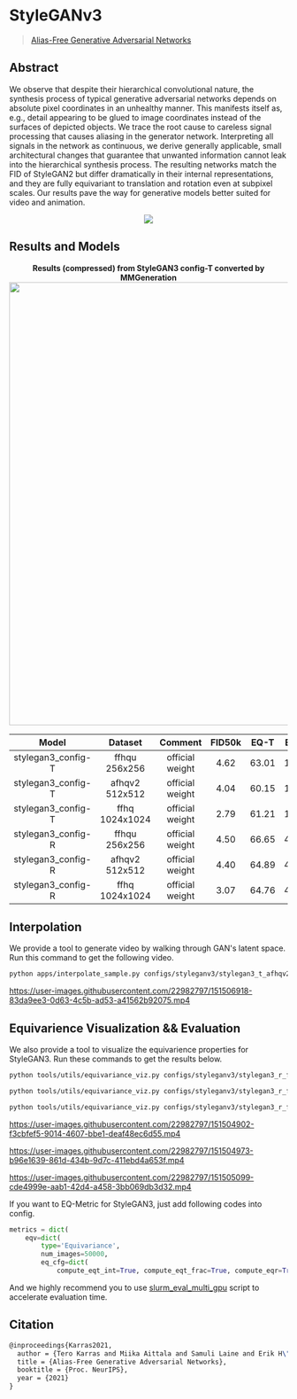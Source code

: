 # StyleGANv3

> [Alias-Free Generative Adversarial Networks](https://nvlabs-fi-cdn.nvidia.com/stylegan3/stylegan3-paper.pdf)

<!-- [ALGORITHM] -->

## Abstract
We observe that despite their hierarchical convolutional nature, the synthesis
process of typical generative adversarial networks depends on absolute pixel coordinates in an unhealthy manner. This manifests itself as, e.g., detail appearing to
be glued to image coordinates instead of the surfaces of depicted objects. We trace
the root cause to careless signal processing that causes aliasing in the generator
network. Interpreting all signals in the network as continuous, we derive generally
applicable, small architectural changes that guarantee that unwanted information
cannot leak into the hierarchical synthesis process. The resulting networks match
the FID of StyleGAN2 but differ dramatically in their internal representations, and
they are fully equivariant to translation and rotation even at subpixel scales. Our
results pave the way for generative models better suited for video and animation.


<!-- [IMAGE] -->
<div align=center>
<img src="https://user-images.githubusercontent.com/22982797/150353023-8f7eeaea-8783-4ed4-98d5-67a226e00cff.png"/>
</div>



## Results and Models

<div align="center">
  <b> Results (compressed) from StyleGAN3 config-T converted by MMGeneration</b>
  <br/>
  <img src="https://user-images.githubusercontent.com/22982797/150450502-c182834f-796f-4397-bd38-df1efe4a8a47.png" width="800"/>
</div>

|                Model                |  Dataset  | Comment     | FID50k |    EQ-T     | EQ-R     |                                                            Config                                                             |                                                                 Download                                                                 |
| :---------------------------------: | :-------------: |:-------------: | :----: | :-----------: | :-----------: |:---------------------------------------------------------------------------------------------------------------------------: | :--------------------------------------------------------------------------------------------------------------------------------------: |
|    stylegan3_config-T    | ffhqu 256x256|official weight | 4.62 | 63.01 | 13.12   |  [config](https://github.com/open-mmlab/mmgeneration/tree/master/configs/_base_/models/stylegan/stylegan3_t_ffhqu_256_b4x8_cvt_official_rgb.py)       |  [model](https://download.openmmlab.com/mmgen/stylegan3/stylegan3_t_ffhqu_256_b4x8_cvt_official_rgb_20220329_235046-153df4c8.pth)  |
|    stylegan3_config-T    |afhqv2 512x512 |official weight | 4.04 | 60.15 | 13.51   |  [config](https://github.com/open-mmlab/mmgeneration/tree/master/configs/_base_/models/stylegan/stylegan3_t_afhqv2_512_b4x8_cvt_official_rgb.py)       |  [model](https://download.openmmlab.com/mmgen/stylegan3/stylegan3_t_afhqv2_512_b4x8_cvt_official_rgb_20220329_235017-ee6b037a.pth)  |
|    stylegan3_config-T    |ffhq 1024x1024 |official weight | 2.79 |  61.21  | 13.82   |  [config](https://github.com/open-mmlab/mmgeneration/tree/master/configs/_base_/models/stylegan/stylegan3_t_ffhq_1024_b4x8_cvt_official_rgb.py)       |  [model](https://download.openmmlab.com/mmgen/stylegan3/stylegan3_t_ffhq_1024_b4x8_cvt_official_rgb_20220329_235113-db6c6580.pth)  |
|    stylegan3_config-R    | ffhqu 256x256 |official weight |  4.50| 66.65 |  40.48  |  [config](https://github.com/open-mmlab/mmgeneration/tree/master/configs/_base_/models/stylegan/stylegan3_r_ffhqu_256_b4x8_cvt_official_rgb.py)       |  [model](https://download.openmmlab.com/mmgen/stylegan3/stylegan3_r_ffhqu_256_b4x8_cvt_official_rgb_20220329_234909-4521d963.pth)  |
|    stylegan3_config-R     | afhqv2 512x512 |official weight |4.40    |64.89  | 40.34   |  [config](https://github.com/open-mmlab/mmgeneration/tree/master/configs/_base_/models/stylegan/stylegan3_r_afhqv2_512_b4x8_cvt_official_rgb.py)       |  [model](https://download.openmmlab.com/mmgen/stylegan3/stylegan3_r_afhqv2_512_b4x8_cvt_official_rgb_20220329_234829-f2eaca72.pth)  |
|    stylegan3_config-R    |ffhq 1024x1024 |official weight |3.07  | 64.76 |   46.62  |  [config](https://github.com/open-mmlab/mmgeneration/tree/master/configs/_base_/models/stylegan/stylegan3_r_ffhq_1024_b4x8_cvt_official_rgb.py)       |  [model](https://download.openmmlab.com/mmgen/stylegan3/stylegan3_r_ffhq_1024_b4x8_cvt_official_rgb_20220329_234933-ac0500a1.pth)  |



## Interpolation
We provide a tool to generate video by walking through GAN's latent space.
Run this command to get the following video.
```bash
python apps/interpolate_sample.py configs/styleganv3/stylegan3_t_afhqv2_512_b4x8_official.py https://download.openmmlab.com/mmgen/stylegan3/stylegan3_t_afhqv2_512_b4x8_cvt_official.pkl --export-video --samples-path work_dirs/demos/ --endpoint 6 --interval 60 --space z --seed 2022 --sample-cfg truncation=0.8
```
https://user-images.githubusercontent.com/22982797/151506918-83da9ee3-0d63-4c5b-ad53-a41562b92075.mp4

## Equivarience Visualization && Evaluation

We also provide a tool to visualize the equivarience properties for StyleGAN3.
Run these commands to get the results below.

```bash
python tools/utils/equivariance_viz.py configs/styleganv3/stylegan3_r_ffhqu_256_b4x8_official.py https://download.openmmlab.com/mmgen/stylegan3/stylegan3_r_ffhqu_256_b4x8_cvt_official.pkl --translate_max 0.5 --transform rotate --seed 5432

python tools/utils/equivariance_viz.py configs/styleganv3/stylegan3_r_ffhqu_256_b4x8_official.py https://openmmlab-share.oss-cn-hangzhou.aliyuncs.com/mmgen/stylegan3/stylegan3_r_ffhqu_256_b4x8_cvt_official.pkl --translate_max 0.25 --transform x_t --seed 5432

python tools/utils/equivariance_viz.py configs/styleganv3/stylegan3_r_ffhqu_256_b4x8_official.py https://openmmlab-share.oss-cn-hangzhou.aliyuncs.com/mmgen/stylegan3/stylegan3_r_ffhqu_256_b4x8_cvt_official.pkl --translate_max 0.25 --transform y_t --seed 5432
```


https://user-images.githubusercontent.com/22982797/151504902-f3cbfef5-9014-4607-bbe1-deaf48ec6d55.mp4


https://user-images.githubusercontent.com/22982797/151504973-b96e1639-861d-434b-9d7c-411ebd4a653f.mp4


https://user-images.githubusercontent.com/22982797/151505099-cde4999e-aab1-42d4-a458-3bb069db3d32.mp4

If you want to EQ-Metric for StyleGAN3, just add following codes into config.
```python
metrics = dict(
    eqv=dict(
        type='Equivariance',
        num_images=50000,
        eq_cfg=dict(
            compute_eqt_int=True, compute_eqt_frac=True, compute_eqr=True)))
```
And we highly recommend you to use [slurm_eval_multi_gpu](tools/slurm_eval_multi_gpu.sh) script to accelerate evaluation time.


## Citation

```latex
@inproceedings{Karras2021,
  author = {Tero Karras and Miika Aittala and Samuli Laine and Erik H\"ark\"onen and Janne Hellsten and Jaakko Lehtinen and Timo Aila},
  title = {Alias-Free Generative Adversarial Networks},
  booktitle = {Proc. NeurIPS},
  year = {2021}
}
```
